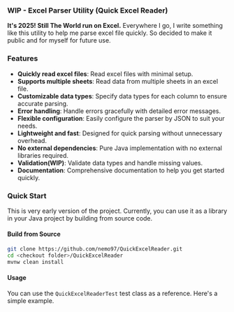 
### WIP - Excel Parser Utility (Quick Excel Reader)
**It's 2025! Still The World run on Excel.** Everywhere I go, I write something like this
utility to help me parse excel file quickly. So decided to make it public and for myself for future use.

### Features
- **Quickly read excel files**: Read excel files with minimal setup.
- **Supports multiple sheets**: Read data from multiple sheets in an excel file.
- **Customizable data types**: Specify data types for each column to ensure accurate parsing.
- **Error handling**: Handle errors gracefully with detailed error messages.
- **Flexible configuration**: Easily configure the parser by JSON to suit your needs.
- **Lightweight and fast**: Designed for quick parsing without unnecessary overhead.
- **No external dependencies**: Pure Java implementation with no external libraries required.
- **Validation(WIP)**: Validate data types and handle missing values.
- **Documentation**: Comprehensive documentation to help you get started quickly.

### Quick Start

This is very early version of the project. Currently, you can use it as a library in your Java project
by building from source code.

#### Build from Source
   ```bash
   git clone https://github.com/nemo97/QuickExcelReader.git
   cd <checkout folder>/QuickExcelReader
   mvnw clean install
   ```
#### Usage

You can use the `QuickExcelReaderTest` test class as a reference. Here's a simple example.

